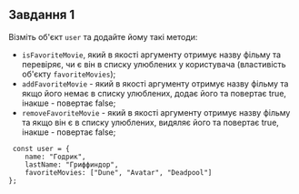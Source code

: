 ## Завдання 1

Візміть об'єкт `user` та додайте йому такі методи:
- `isFavoriteMovie`, який в якості аргументу отримує назву фільму та перевіряє, чи є він в списку улюблених у користувача (властивість об'єкту `favoriteMovies`);
- `addFavoriteMovie` - який в якості аргументу отримує назву фільму та якщо його немає в списку улюблених, додає його та повертає true, інакше - повертає false;
- `removeFavoriteMovie` - який в якості аргументу отримує назву фільму та якщо він є в списку улюблених, видяляє його та повертає true, інакше - повертає false;
```
 const user = {
    name: "Годрик",
    lastName: "Гриффиндор",
    favoriteMovies: ["Dune", "Avatar", "Deadpool"]
};
```



